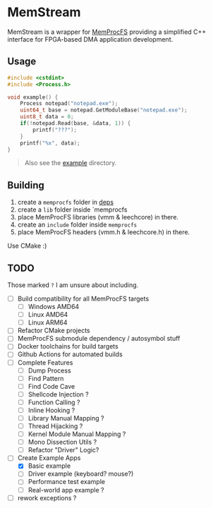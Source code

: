 # MemStream

MemStream is a wrapper for [MemProcFS](#) providing a simplified C++ interface for FPGA-based DMA application development.

## Usage

```c++
#include <cstdint>
#include <Process.h>

void example() {
    Process notepad("notepad.exe");
    uint64_t base = notepad.GetModuleBase("notepad.exe");
    uint8_t data = 0;
    if(!notepad.Read(base, &data, 1)) {
        printf("???");
    }
    printf("%x", data);
}
```

> Also see the [example](./example) directory.

## Building

1. create a `memprocfs` folder in [deps](./deps)
2. create a `lib` folder inside `memprocfs
3. place MemProcFS libraries (vmm & leechcore) in there.
4. create an `include` folder inside `memprocfs`
5. place MemProcFS headers (vmm.h & leechcore.h) in there.

Use CMake :)

## TODO

Those marked `?` I am unsure about including.

- [ ] Build compatibility for all MemProcFS targets
  - [ ] Windows AMD64
  - [ ] Linux AMD64
  - [ ] Linux ARM64
- [ ] Refactor CMake projects
- [ ] MemProcFS submodule dependency / autosymbol stuff
- [ ] Docker toolchains for build targets
- [ ] Github Actions for automated builds
- [ ] Complete Features
  - [ ] Dump Process
  - [ ] Find Pattern
  - [ ] Find Code Cave
  - [ ] Shellcode Injection ?
  - [ ] Function Calling ?
  - [ ] Inline Hooking ?
  - [ ] Library Manual Mapping ?
  - [ ] Thread Hijacking ?
  - [ ] Kernel Module Manual Mapping ?
  - [ ] Mono Dissection Utils ?
  - [ ] Refactor "Driver" Logic?
- [ ] Create Example Apps
  - [x] Basic example
  - [ ] Driver example (keyboard? mouse?)
  - [ ] Performance test example
  - [ ] Real-world app example ?
- [ ] rework exceptions ?
